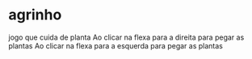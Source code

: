 # agrinho
 jogo que cuida de planta
Ao clicar na flexa para a direita para pegar as plantas
Ao clicar na flexa para a esquerda para pegar as plantas
